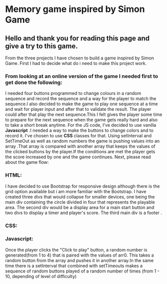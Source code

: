 # Memory game inspired by Simon Game #

## Hello and thank you for reading this page and give a try to this game.

From the three projects I have chosen to build a game inspired by Simon Game.
First I had to decide what do i need to make this project work.

### From looking at an online version of the game I needed first to get done the following:

I needed four buttons programmed to change colours in a random sequence and record the sequence and 
a way for the player to match the sequence.I also decided to make the game to
play one sequence at a time and wait for player input and after that to validate the result.
The player could after that play the next sequence.This I felt gives the player some time to prepare for 
the next sequence when the game gets really hard and also to take a short break anytime.
For the JS code, I've decided to use vanilla **Javascript** .I needed a way to make the buttons to change colors
and to record it. I've chosen to use **CSS** classes for that.
Using  setInterval and SetTimeOut as well as random numbers the game is pushing values into an array .That array is
compared with another array that keeps the values of the clicked buttons by the player.If the conditions are met
the player gets the score increased by one and the game continues.
Next, please read about the game flow:

### HTML:
 I have decided to use Bootstrap for responsive design although there is the grid option available 
 but i am more familiar with the Bootstrap.
 I have created three divs that would collapse for smaller devices, one being the
 main div containing the circle divided in four that represents the playable area.
 The second div would be a display area for a main start button and two divs to display
 a timer and player's score.
 The third main div is a footer .
 
 ### CSS:
 
 
 ### Javascript:
 Once the player clicks the "Click to play" button, a random number is generated(from 1 to 4) that is paired with the values of
 arr0. This takes a random button from the array and pushes it in another array.In the same time there is a setInterval that combined with 
 setTimeouts makes a sequence of random buttons played of a random number of times (from 1 - 10, depending of level of difficulty)
 